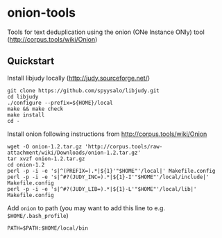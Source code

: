 # onion-tools

Tools for text deduplication using the onion (ONe Instance ONly) tool (<http://corpus.tools/wiki/Onion>)

## Quickstart

Install libjudy locally (<http://judy.sourceforge.net/>)

```
git clone https://github.com/spyysalo/libjudy.git
cd libjudy
./configure --prefix=${HOME}/local
make && make check
make install
cd -
```

Install onion following instructions from <http://corpus.tools/wiki/Onion>

```
wget -O onion-1.2.tar.gz 'http://corpus.tools/raw-attachment/wiki/Downloads/onion-1.2.tar.gz'
tar xvzf onion-1.2.tar.gz 
cd onion-1.2
perl -p -i -e 's|^(PREFIX=).*|${1}'"$HOME"'/local|' Makefile.config 
perl -p -i -e 's|^#?(JUDY_INC=).*|${1}-I'"$HOME"'/local/include|' Makefile.config
perl -p -i -e 's|^#?(JUDY_LIB=).*|${1}-L'"$HOME"'/local/lib|' Makefile.config 
```

Add `onion` to path (you may want to add this line to e.g. `$HOME/.bash_profile`)

```
PATH=$PATH:$HOME/local/bin
```
